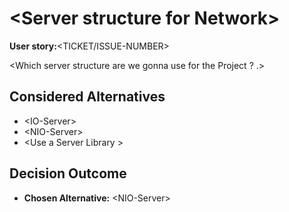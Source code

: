 # \<Server structure for Network\>

**User story:**\<TICKET/ISSUE-NUMBER\>

\<Which server structure are we gonna use for the Project ? .\>

## Considered Alternatives

* \<IO-Server\>
* \<NIO-Server\>
* \<Use a Server Library \>

## Decision Outcome

* **Chosen Alternative:** \<NIO-Server\>

